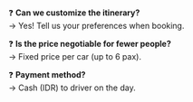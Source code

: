 ❓ **Can we customize the itinerary?**  
→ Yes! Tell us your preferences when booking.  

❓ **Is the price negotiable for fewer people?**  
→ Fixed price per car (up to 6 pax).  

❓ **Payment method?**  
→ Cash (IDR) to driver on the day.  
